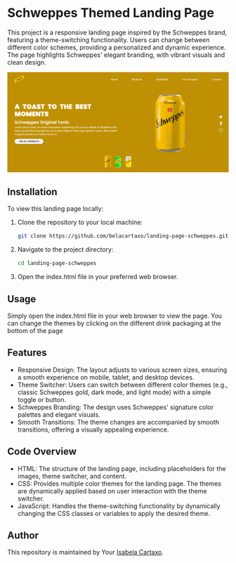 # Schweppes Themed Landing Page

This project is a responsive landing page inspired by the Schweppes brand, featuring a theme-switching functionality. Users can change between different color schemes, providing a personalized and dynamic experience. The page highlights Schweppes' elegant branding, with vibrant visuals and clean design.

![Landing Page Schweppes](assets/img/readme-img.png)

## Installation

To view this landing page locally:

1. Clone the repository to your local machine:
   ```bash
   git clone https://github.com/belacartaxo/landing-page-schweppes.git
2. Navigate to the project directory:
    ```bash
    cd landing-page-schweppes
3. Open the index.html file in your preferred web browser.

## Usage
Simply open the index.html file in your web browser to view the page. You can change the themes by clicking on the different drink packaging at the bottom of the page

## Features
- Responsive Design: The layout adjusts to various screen sizes, ensuring a smooth experience on mobile, tablet, and desktop devices.
- Theme Switcher: Users can switch between different color themes (e.g., classic Schweppes gold, dark mode, and light mode) with a simple toggle or button.
- Schweppes Branding: The design uses Schweppes' signature color palettes and elegant visuals.
- Smooth Transitions: The theme changes are accompanied by smooth transitions, offering a visually appealing experience.

## Code Overview
- HTML: The structure of the landing page, including placeholders for the images, theme switcher, and content.
- CSS: Provides multiple color themes for the landing page. The themes are dynamically applied based on user interaction with the theme switcher.
- JavaScript: Handles the theme-switching functionality by dynamically changing the CSS classes or variables to apply the desired theme.


## Author
This repository is maintained by Your [Isabela Cartaxo](https://github.com/belacartaxo).
